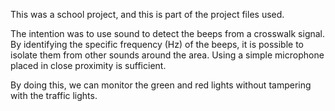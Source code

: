 This was a school project, and this is part of the project files used.

The intention was to use sound to detect the beeps from a crosswalk signal. By identifying the specific frequency (Hz) of the beeps, it is possible to isolate them from other sounds around the area. Using a simple microphone placed in close proximity is sufficient.

By doing this, we can monitor the green and red lights without tampering with the traffic lights.
